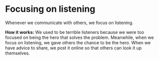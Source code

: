 # Focusing on listening 
Whenever we communicate with others, we focus on listening. 

**How it works:** We used to be terrible listeners because we were too focused on being the hero that solves the problem. Meanwhile, when we focus on listening, we gave others the chance to be the hero. When we have advice to share, we post it online so that others can look it up themselves.  
